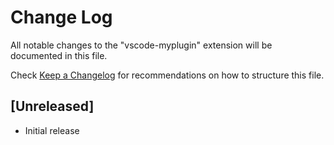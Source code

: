 # Change Log

All notable changes to the "vscode-myplugin" extension will be documented in this file.

Check [Keep a Changelog](http://keepachangelog.com/) for recommendations on how to structure this file.

## [Unreleased]

- Initial release